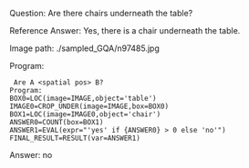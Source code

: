 Question: Are there chairs underneath the table?

Reference Answer: Yes, there is a chair underneath the table.

Image path: ./sampled_GQA/n97485.jpg

Program:

```
 Are A <spatial pos> B?
Program:
BOX0=LOC(image=IMAGE,object='table')
IMAGE0=CROP_UNDER(image=IMAGE,box=BOX0)
BOX1=LOC(image=IMAGE0,object='chair')
ANSWER0=COUNT(box=BOX1)
ANSWER1=EVAL(expr="'yes' if {ANSWER0} > 0 else 'no'")
FINAL_RESULT=RESULT(var=ANSWER1)
```
Answer: no

